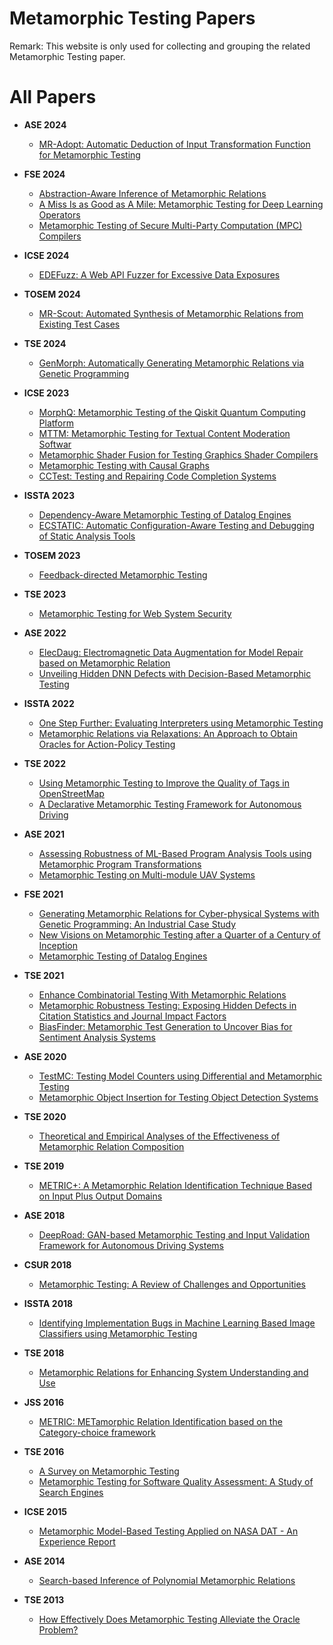 # Metamorphic Testing Papers

Remark: This website is only used for collecting and grouping the related Metamorphic Testing paper.

# All Papers

- **ASE 2024**
  - [MR-Adopt: Automatic Deduction of Input Transformation Function for Metamorphic Testing](classification/ASE.md#mr-adopt-automatic-deduction-of-input-transformation-function-for-metamorphic-testing)

- **FSE 2024**
  - [Abstraction-Aware Inference of Metamorphic Relations](classification/FSE.md#abstraction-aware-inference-of-metamorphic-relations)
  - [A Miss Is as Good as A Mile: Metamorphic Testing for Deep Learning Operators](classification/FSE.md#a-miss-is-as-good-as-a-mile-metamorphic-testing-for-deep-learning-operators)
  - [Metamorphic Testing of Secure Multi-Party Computation (MPC) Compilers](classification/FSE.md#metamorphic-testing-of-secure-multi-party-computation-mpc-compilers)

- **ICSE 2024**
  - [EDEFuzz: A Web API Fuzzer for Excessive Data Exposures](classification/ICSE.md#edefuzz-a-web-api-fuzzer-for-excessive-data-exposures)

- **TOSEM 2024**
  - [MR-Scout: Automated Synthesis of Metamorphic Relations from Existing Test Cases](classification/TOSEM.md)

- **TSE 2024**
  - [GenMorph: Automatically Generating Metamorphic Relations via Genetic Programming](classification/TSE.md#genmorph-automatically-generating-metamorphic-relations-via-genetic-programming)

- **ICSE 2023**
  - [MorphQ: Metamorphic Testing of the Qiskit Quantum Computing Platform](classification/ICSE.md#morphq-metamorphic-testing-of-the-qiskit-quantum-computing-platform)
  - [MTTM: Metamorphic Testing for Textual Content Moderation Softwar](classification/ICSE.md#mttm-metamorphic-testing-for-textual-content-moderation-softwar)
  - [Metamorphic Shader Fusion for Testing Graphics Shader Compilers](classification/ICSE.md#metamorphic-shader-fusion-for-testing-graphics-shader-compilers)
  - [Metamorphic Testing with Causal Graphs](classification/ICSE.md#metamorphic-testing-with-causal-graphs)
  - [CCTest: Testing and Repairing Code Completion Systems](classification/ICSE.md#cctest-testing-and-repairing-code-completion-systems)

- **ISSTA 2023**
  - [Dependency-Aware Metamorphic Testing of Datalog Engines](classification/ISSTA.md#dependency-aware-metamorphic-testing-of-datalog-engines)
  - [ECSTATIC: Automatic Configuration-Aware Testing and Debugging of Static Analysis Tools](classification/ISSTA.md#ecstatic-automatic-configuration-aware-testing-and-debugging-of-static-analysis-tools)

- **TOSEM 2023**
  - [Feedback-directed Metamorphic Testing](classification/TOSEM.md#feedback-directed-metamorphic-testing)

- **TSE 2023**
  - [Metamorphic Testing for Web System Security](classification/TSE.md)

- **ASE 2022**
  - [ElecDaug: Electromagnetic Data Augmentation for Model Repair based on Metamorphic Relation](classification/ASE.md#elecdaug-electromagnetic-data-augmentation-for-model-repair-based-on-metamorphic-relation)
  - [Unveiling Hidden DNN Defects with Decision-Based Metamorphic Testing](classification/ASE.md#unveiling-hidden-dnn-defects-with-decision-based-metamorphic-testing)

- **ISSTA 2022**
  - [One Step Further: Evaluating Interpreters using Metamorphic Testing](classification/ISSTA.md#one-step-further-evaluating-interpreters-using-metamorphic-testing)
  - [Metamorphic Relations via Relaxations: An Approach to Obtain Oracles for Action-Policy Testing](classification/ISSTA.md#metamorphic-relations-via-relaxations-an-approach-to-obtain-oracles-for-action-policy-testing)

- **TSE 2022**
  - [Using Metamorphic Testing to Improve the Quality of Tags in OpenStreetMap](classification/TSE.md#using-metamorphic-testing-to-improve-the-quality-of-tags-in-openstreetmap)
  - [A Declarative Metamorphic Testing Framework for Autonomous Driving](classification/TSE.md#a-declarative-metamorphic-testing-framework-for-autonomous-driving)

- **ASE 2021**
  - [Assessing Robustness of ML-Based Program Analysis Tools using Metamorphic Program Transformations](classification/ASE.md#assessing-robustness-of-ml-based-program-analysis-tools-using-metamorphic-program-transformations)
  - [Metamorphic Testing on Multi-module UAV Systems](classification/ASE.md#metamorphic-testing-on-multi-module-uav-systems)

- **FSE 2021**
  - [Generating Metamorphic Relations for Cyber-physical Systems with Genetic Programming: An Industrial Case Study](classification/FSE.md#generating-metamorphic-relations-for-cyber-physical-systems-with-genetic-programming-an-industrial-case-study)
  - [New Visions on Metamorphic Testing after a Quarter of a Century of Inception](classification/FSE.md#new-visions-on-metamorphic-testing-after-a-quarter-of-a-century-of-inception)
  - [Metamorphic Testing of Datalog Engines](classification/FSE.md#metamorphic-testing-of-datalog-engines)

- **TSE 2021**
  - [Enhance Combinatorial Testing With Metamorphic Relations](classification/TSE.md#enhance-combinatorial-testing-with-metamorphic-relations)
  - [Metamorphic Robustness Testing: Exposing Hidden Defects in Citation Statistics and Journal Impact Factors](classification/TSE.md#metamorphic-robustness-testing-exposing-hidden-defects-in-citation-statistics-and-journal-impact-factors)
  - [BiasFinder: Metamorphic Test Generation to Uncover Bias for Sentiment Analysis Systems](classification/TSE.md#biasfinder-metamorphic-test-generation-to-uncover-bias-for-sentiment-analysis-systems)

- **ASE 2020**
  - [TestMC: Testing Model Counters using Differential and Metamorphic Testing](classification/ASE.md#testmc-testing-model-counters-using-differential-and-metamorphic-testing)
  - [Metamorphic Object Insertion for Testing Object Detection Systems](classification/ASE.md#metamorphic-object-insertion-for-testing-object-detection-systems)

- **TSE 2020**
  - [Theoretical and Empirical Analyses of the Effectiveness of Metamorphic Relation Composition](classification/TSE.md#theoretical-and-empirical-analyses-of-the-effectiveness-of-metamorphic-relation-composition)

- **TSE 2019**
  - [METRIC+: A Metamorphic Relation Identification Technique Based on Input Plus Output Domains](classification/TSE.md#metric-a-metamorphic-relation-identification-technique-based-on-input-plus-output-domains)

- **ASE 2018**
  - [DeepRoad: GAN-based Metamorphic Testing and Input Validation Framework for Autonomous Driving Systems](classification/ASE.md#deeproad-gan-based-metamorphic-testing-and-input-validation-framework-for-autonomous-driving-systems)

- **CSUR 2018**
  - [Metamorphic Testing: A Review of Challenges and Opportunities](classification/CSUR.md#metamorphic-testing-a-review-of-challenges-and-opportunities)

- **ISSTA 2018**
  - [Identifying Implementation Bugs in Machine Learning Based Image Classifiers using Metamorphic Testing](classification/ISSTA.md#identifying-implementation-bugs-in-machine-learning-based-image-classifiers-using-metamorphic-testing)

- **TSE 2018**
  - [Metamorphic Relations for Enhancing System Understanding and Use](classification/TSE.md#metamorphic-relations-for-enhancing-system-understanding-and-use)

- **JSS 2016**
  - [METRIC: METamorphic Relation Identification based on the Category-choice framework](classification/JSS.md#metric-metamorphic-relation-identification-based-on-the-category-choice-framework)

- **TSE 2016**
  - [A Survey on Metamorphic Testing](classification/TSE.md#a-survey-on-metamorphic-testing)
  - [Metamorphic Testing for Software Quality Assessment: A Study of Search Engines](classification/TSE.md#metamorphic-testing-for-software-quality-assessment-a-study-of-search-engines)

- **ICSE 2015**
  - [Metamorphic Model-Based Testing Applied on NASA DAT - An Experience Report](classification/ICSE.md#metamorphic-model-based-testing-applied-on-nasa-dat---an-experience-report)

- **ASE 2014**
  - [Search-based Inference of Polynomial Metamorphic Relations](classification/ASE.md#search-based-inference-of-polynomial-metamorphic-relations)

- **TSE 2013**
  - [How Effectively Does Metamorphic Testing Alleviate the Oracle Problem?](classification/TSE.md#how-effectively-does-metamorphic-testing-alleviate-the-oracle-problem)